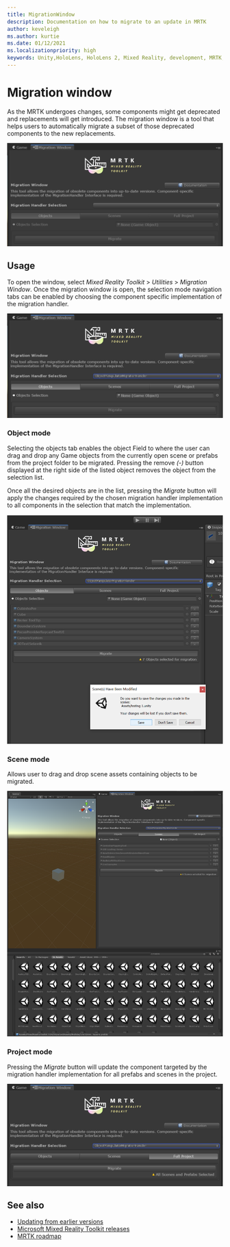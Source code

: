 ```yaml
---
title: MigrationWindow
description: Documentation on how to migrate to an update in MRTK
author: keveleigh
ms.author: kurtie
ms.date: 01/12/2021
ms.localizationpriority: high
keywords: Unity,HoloLens, HoloLens 2, Mixed Reality, development, MRTK,
---
```


# Migration window

As the MRTK undergoes changes, some components might get deprecated and replacements will get introduced.
The migration window is a tool that helps users to automatically migrate a subset of those deprecated components to the new replacements.

![Migration window](../images/migration-window/MRTK_Migration_Window.png)

## Usage

To open the window, select *Mixed Reality Toolkit* > *Utilities* > *Migration Window*. Once the migration window is open, the selection mode navigation tabs can be enabled by choosing the component specific implementation of the migration handler.  

![Migration selection modes](../images/migration-window/MRTK_Migration_Modes.png)

### Object mode

Selecting the objects tab enables the object Field to where the user can drag and drop any Game objects from the currently open scene or prefabs from the project folder to be migrated.
Pressing the remove *(-)* button displayed at the right side of the listed object removes the object from the selection list.

Once all the desired objects are in the list, pressing the *Migrate* button will apply the changes required by the chosen migration handler implementation to all components in the selection that match the implementation.

![Selection migration](../images/migration-window/MRTK_Object_Migration.png)

### Scene mode

Allows user to drag and drop scene assets containing objects to be migrated.

![Selecting scenes for migration](../images/migration-window/MRTK_Scene_Selection.png)

### Project mode

Pressing the *Migrate* button will update the component targeted by the migration handler implementation for all prefabs and scenes in the project.

![Migrating a complete project](../images/migration-window/MRTK_Project_Migration.png)

## See also

- [Updating from earlier versions](../../updates-deployment/updating.md)
- [Microsoft Mixed Reality Toolkit releases](../../release-notes.md)
- [MRTK roadmap](../../roadmap.md)
